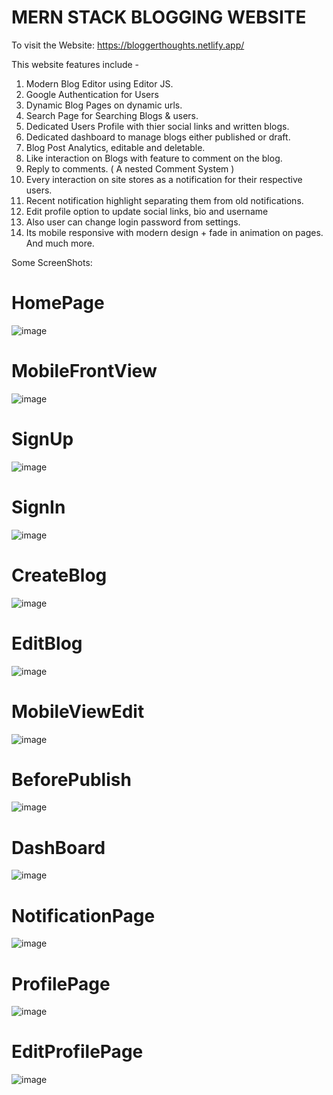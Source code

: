 # MERN STACK BLOGGING WEBSITE
To visit the Website: https://bloggerthoughts.netlify.app/

This website features include -
1. Modern Blog Editor using Editor JS.
2. Google Authentication for Users
3. Dynamic Blog Pages on dynamic urls.
4. Search Page for Searching Blogs & users.
5. Dedicated Users Profile with thier social links and written blogs.
6. Dedicated dashboard to manage blogs either published or draft.
7. Blog Post Analytics, editable and deletable.
8. Like interaction on Blogs with feature to comment on the blog.
9. Reply to comments. ( A nested Comment System )
10. Every interaction on site stores as a notification for their respective users.
11. Recent notification highlight separating them from old notifications.
12. Edit profile option to update social links, bio and username
13. Also user can change login password from settings.
14. Its mobile responsive with modern design + fade in animation on pages.
And much more.

Some ScreenShots:
# HomePage
![image](https://res.cloudinary.com/dx43z0uml/image/upload/v1739903896/111_rgl1xs.png)
# MobileFrontView
![image](https://res.cloudinary.com/dx43z0uml/image/upload/v1739905313/101010_azp5nm.png)
# SignUp
![image](https://res.cloudinary.com/dx43z0uml/image/upload/v1739904009/222_bbyk40.png)
# SignIn
![image](https://res.cloudinary.com/dx43z0uml/image/upload/v1739904203/333_rhkmkr.png)
# CreateBlog
![image](https://res.cloudinary.com/dx43z0uml/image/upload/v1739904264/444_rtaeac.png)
# EditBlog
![image](https://res.cloudinary.com/dx43z0uml/image/upload/v1739904992/555_ly2pqp.png)
# MobileViewEdit
![image](https://res.cloudinary.com/dx43z0uml/image/upload/v1739904992/555_ly2pqp.png)
# BeforePublish
![image](https://res.cloudinary.com/dx43z0uml/image/upload/v1739905634/11111_l8eekg.png)
# DashBoard
![image](https://res.cloudinary.com/dx43z0uml/image/upload/v1739905114/666_xla7bw.png)
# NotificationPage
![image](https://res.cloudinary.com/dx43z0uml/image/upload/v1739905164/777_pkzmji.png)
# ProfilePage
![image](https://res.cloudinary.com/dx43z0uml/image/upload/v1739905215/888_hzqsq7.png)
# EditProfilePage
![image](https://res.cloudinary.com/dx43z0uml/image/upload/v1739905258/999_ouo9fk.png)


